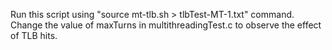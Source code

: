 Run this script using "source mt-tlb.sh > tlbTest-MT-1.txt" command. Change the value of maxTurns in multithreadingTest.c to observe the effect of TLB hits.
